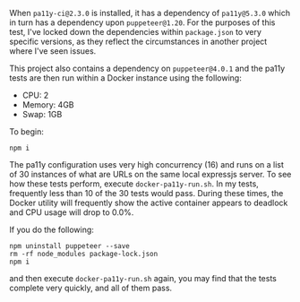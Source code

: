 

When `pa11y-ci@2.3.0` is installed, it has a dependency of `pa11y@5.3.0` which in turn has a dependency upon `puppeteer@1.20`.  For the purposes of this test, I've locked down the dependencies within `package.json` to very specific versions, as they reflect the circumstances in another project where I've seen issues.

This project also contains a dependency on `puppeteer@4.0.1` and the pa11y tests are then run within a Docker instance
using the following:
 - CPU: 2
 - Memory: 4GB
 - Swap: 1GB

To begin:
```
npm i
```

The pa11y configuration uses very high concurrency (16) and runs on a list of 30 instances of what are URLs on the same
local expressjs server.  To see how these tests perform, execute `docker-pa11y-run.sh`.  In my tests, frequently less
than 10 of the 30 tests would pass. During these times, the Docker utility will frequently show the active container
appears to deadlock and CPU usage will drop to 0.0%.

If you do the following:
```
npm uninstall puppeteer --save
rm -rf node_modules package-lock.json
npm i
```
and then execute `docker-pa11y-run.sh` again, you may find that the tests complete very quickly, and all of them pass.


